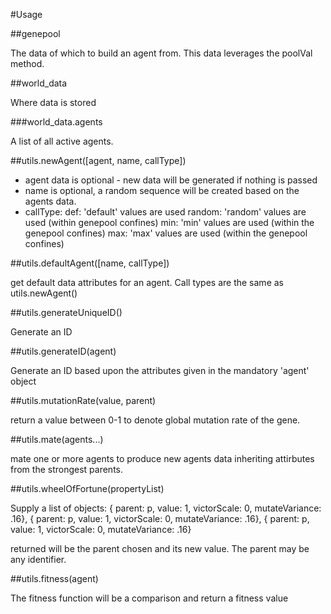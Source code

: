 #Usage

##genepool

The data of which to build an agent from. This data leverages the poolVal method.

##world_data

Where data is stored

###world_data.agents

A list of all active agents.

##utils.newAgent([agent, name, callType])

+ agent data is optional - new data will be generated if nothing is passed
+ name is optional, a random sequence will be created based on the agents data.
+ callType: 
    def: 'default' values are used
    random: 'random' values are used (within genepool confines)
    min: 'min' values are used (within the genepool confines)
    max: 'max' values are used (within the genepool confines)

##utils.defaultAgent([name, callType])

get default data attributes for an agent. Call types are the same as utils.newAgent()

##utils.generateUniqueID()

Generate an ID


##utils.generateID(agent) 

Generate an ID based upon the attributes given in the mandatory 'agent' object


##utils.mutationRate(value, parent)

return a value between 0-1 to denote global mutation rate of the gene.

##utils.mate(agents...)

mate one or more agents to produce new agents data inheriting attirbutes from 
the strongest parents.


##utils.wheelOfFortune(propertyList)

Supply a list of objects:
    { parent: p, value: 1, victorScale: 0, mutateVariance: .16},
    { parent: p, value: 1, victorScale: 0, mutateVariance: .16},
    { parent: p, value: 1, victorScale: 0, mutateVariance: .16}

returned will be the parent chosen and its new value.
The parent may be any identifier.

##utils.fitness(agent)

The fitness function will be a comparison and return a fitness value